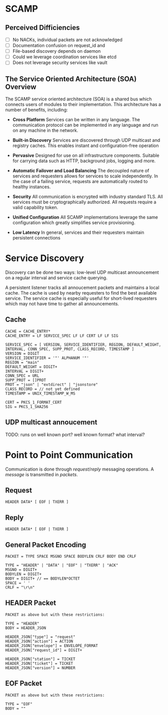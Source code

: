 SCAMP
=====

Perceived Difficiencies
-----------------------

 - [ ] No NACKs, individual packets are not acknowledged
 - [ ] Documentation confusion on request_id and 
 - [ ] File-based discovery depends on daemon
  - [ ] Could we leverage coordination services like etcd
 - [ ] Does not leverage security services like vault

The Service Oriented Architecture (SOA) Overview
------------------------------------------------

The SCAMP service oriented architecture (SOA) is a shared bus which connects users of modules to their implementation. This architecture has a number of benefits, including:

 * **Cross Platform** Services can be written in any language. The communication protocol can be implemented in any language and run on any machine in the network.

 * **Built-in Discovery** Services are discovered through UDP multicast and registry caches. This enables instant and configuration-free operation

 * **Pervasive** Designed for use on all infrastructure components. Suitable for carrying data such as HTTP, background jobs, logging and more.

 * **Automatic Failover and Load Balancing** The decoupled nature of services and requesters allows for services to scale independently. In the case of a failing service, requests are automatically routed to healthy instances.

 * **Security** All communication is encrypted with industry standard TLS. All services must be cryptographically authorized. All requests require a valid capability token.

 * **Unified Configuration** All SCAMP implementations leverage the same configuration which greatly simplifies service provisioning.

 * **Low Latency** In general, services and their requesters maintain persistent connections

Service Discovery
=================

Discovery can be done two ways: low-level UDP multicast announcement on a regular interval and service cache querying.

A persistent listener tracks all annoucement packets and maintains a local cache. The cache is used by nearby requesters to find the best available service. The service cache is especially useful for short-lived requesters which may not have time to gather all announcements.

Cache
------

```
CACHE = CACHE_ENTRY*
CACHE_ENTRY = LF SERVICE_SPEC LF LF CERT LF LF SIG

SERVICE_SPEC = [ VERSION, SERVICE_IDENTIFIER, REGION, DEFAULT_WEIGHT, INTERVAL, CONN_SPEC, SUPP_PROT, CLASS_RECORD, TIMESTAMP ]
VERSION = DIGIT
SERVICE_IDENTIFIER = '"' ALPHANUM '"'
REGION = "main"
DEFAULT_WEIGHT = DIGIT+
INTERVAL = DIGIT+
CONN_SPEC = URL
SUPP_PROT = []PROT
PROT = "json" | "extdirect" | "jsonstore"
CLASS_RECORD = // not yet defined
TIMESTAMP = UNIX_TIMESTAMP_W_MS

CERT = PKCS_1_FORMAT_CERT
SIG = PKCS_1_SHA256
```

UDP multicast annoucement
-------------------------

TODO: runs on well known port? well known format? what interval?

Point to Point Communication
============================

Communication is done through *request*/*reply* messaging operations. A *message* is transmitted in *packets*.

Request
-------

```
HEADER DATA* [ EOF | TXERR ]
```

Reply
-----

```
HEADER DATA* [ EOF | TXERR ]
```

General Packet Encoding
-----------------------

```
PACKET = TYPE SPACE MSGNO SPACE BODYLEN CRLF BODY END CRLF

TYPE = "HEADER" | "DATA" | "EOF" | "TXERR" | "ACK"
MSGNO = DIGIT+
BODYLEN = DIGIT+
BODY = DIGIT+ // == BODYLEN*OCTET
SPACE = ' '
CRLF = "\r\n"
```

HEADER Packet
-------------

```
PACKET as above but with these restrictions:

TYPE = "HEADER"
BODY = HEADER_JSON

HEADER_JSON["type"] = "request"
HEADER_JSON["action"] = ACTION
HEADER_JSON["envelope"] = ENVELOPE_FORMAT
HEADER_JSON["request_id"] = DIGIT+

HEADER_JSON["station"] = TICKET
HEADER_JSON["ticket"] = TICKET
HEADER_JSON["version"] = NUMBER
```

EOF Packet
----------

```
PACKET as above but with these restrictions:

TYPE = "EOF"
BODY = ""
```
